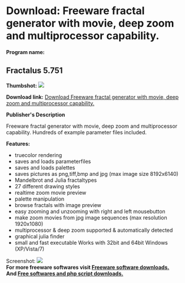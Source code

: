 # Download: Freeware fractal generator with movie, deep zoom and multiprocessor capability.

**Program name:**

## Fractalus 5.751

  
**Thumbshot:** ![](http://www.freewarefiles.com/screenshot/fractalus5_md.jpg)   
  
**Download link:** [Download Freeware fractal generator with movie, deep zoom and multiprocessor capability.](http://freesoftwares.boysofts.com/Fractalus_program_62198.html)  
  


**Publisher's Description**  
  


Freeware fractal generator with movie, deep zoom and multiprocessor capability. Hundreds of example parameter files included. 

**Features:**

  * truecolor rendering 
  * saves and loads parameterfiles 
  * saves and loads palettes 
  * saves pictures as png,tiff,bmp and jpg (max image size 8192x6140) 
  * Mandelbrot and Julia fractaltypes 
  * 27 different drawing styles 
  * realtime zoom movie preview 
  * palette manipulation 
  * browse fractals with image preview 
  * easy zooming and unzooming with right and left mousebutton 
  * make zoom movies from jpg image sequences (max resolution 1920x1080) 
  * multiprocessor & deep zoom supported & automatically detected 
  * graphical julia finder 
  * small and fast executable 
Works with 32bit and 64bit Windows (XP/Vista/7) 

  
  
Screenshot: ![](http://www.freewarefiles.com/screenshot/fractalus5.jpg)   
**For more freeware softwares visit [Freeware software downloads.](http://freesoftwares.boysofts.com/)**   
**And [Free softwares and php script downloads.](http://www.boysofts.com/)**
